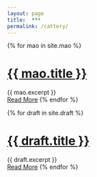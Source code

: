 ```yaml
---
layout: page
title:  ***
permalink: /cattery/
---
```


{% for mao in site.mao %}
   <h1>
     <a href="{{ mao.url }}">{{ mao.title }}</a>
   </h1>
   <div class="entry">
         {{ mao.excerpt }}
   </div>
   <a href="{{ mao.url }}" class="read-more">Read More</a>
{% endfor %}

{% for draft in site.draft %}
   <h1>
     <a href="{{ draft.url }}">{{ draft.title }}</a>
   </h1>
   <div class="entry">
         {{ draft.excerpt }}
   </div>
   <a href="{{ draft.url }}" class="read-more">Read More</a>
{% endfor %}

